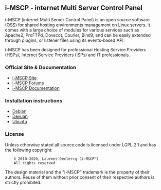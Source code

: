 ## i-MSCP - internet Multi Server Control Panel

i-MSCP (internet Multi Server Control Panel) is an open source software (OSS)
for shared hosting environments management on Linux servers. It comes with
a large choice of modules for various services such as Apache2, ProFTPd,
Dovecot, Courier, Bind9, and can be easily extended through plugins, or
listener files using its events-based API.

i-MSCP has been designed for professional Hosting Service Providers (HSPs),
Internet Service Providers (ISPs) and IT professionals.

### Official Site & Documentation

* [i-MSCP Site](https://i-mscp.net/)
* [i-MSCP Forums](https://i-mscp.net/index.php/BoardList/)
* [i-MSCP Documentation](https://wiki.i-mscp.net/doku.php)

### Installation instructions

* [Debian](./docs/Debian/INSTALL.md)
* [Devuan](./docs/Devuan/INSTALL.md)
* [Ubuntu](./docs/Ubuntu/INSTALL.md)

### License

Unless otherwise stated all source code is licensed under LGPL 2.1 and has the
following copyright:

```
    © 2010-2020, Laurent Declercq (i-MSCP™)
    All rights reserved
```

The design material and the "i-MSCP" trademark is the property of their
authors. Reuse of them without prior consent of their respective authors is
strictly prohibited.
